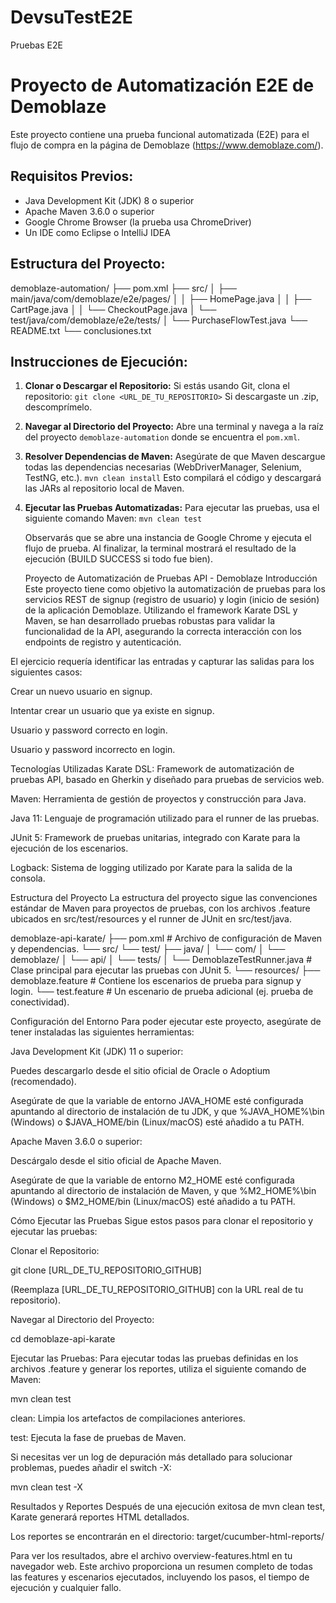 # DevsuTestE2E
Pruebas E2E

# Proyecto de Automatización E2E de Demoblaze

Este proyecto contiene una prueba funcional automatizada (E2E) para el flujo de compra en la página de Demoblaze (https://www.demoblaze.com/).

## Requisitos Previos:
* Java Development Kit (JDK) 8 o superior
* Apache Maven 3.6.0 o superior 
* Google Chrome Browser (la prueba usa ChromeDriver)
* Un IDE como Eclipse o IntelliJ IDEA 

## Estructura del Proyecto:
demoblaze-automation/
├── pom.xml
├── src/
│   ├── main/java/com/demoblaze/e2e/pages/
│   │   ├── HomePage.java
│   │   ├── CartPage.java
│   │   └── CheckoutPage.java
│   └── test/java/com/demoblaze/e2e/tests/
│       └── PurchaseFlowTest.java
└── README.txt
└── conclusiones.txt

## Instrucciones de Ejecución:

1.  **Clonar o Descargar el Repositorio:**
    Si estás usando Git, clona el repositorio:
    `git clone <URL_DE_TU_REPOSITORIO>`
    Si descargaste un .zip, descomprímelo.

2.  **Navegar al Directorio del Proyecto:**
    Abre una terminal y navega a la raíz del proyecto `demoblaze-automation` donde se encuentra el `pom.xml`.

3.  **Resolver Dependencias de Maven:**
    Asegúrate de que Maven descargue todas las dependencias necesarias (WebDriverManager, Selenium, TestNG, etc.).
    `mvn clean install`
    Esto compilará el código y descargará las JARs al repositorio local de Maven.

4.  **Ejecutar las Pruebas Automatizadas:**
    Para ejecutar las pruebas, usa el siguiente comando Maven:
    `mvn clean test`

    Observarás que se abre una instancia de Google Chrome y ejecuta el flujo de prueba. Al finalizar, la terminal mostrará el resultado de la ejecución (BUILD SUCCESS si todo fue bien).




    Proyecto de Automatización de Pruebas API - Demoblaze
Introducción
Este proyecto tiene como objetivo la automatización de pruebas para los servicios REST de signup (registro de usuario) y login (inicio de sesión) de la aplicación Demoblaze. Utilizando el framework Karate DSL y Maven, se han desarrollado pruebas robustas para validar la funcionalidad de la API, asegurando la correcta interacción con los endpoints de registro y autenticación.

El ejercicio requería identificar las entradas y capturar las salidas para los siguientes casos:

Crear un nuevo usuario en signup.

Intentar crear un usuario que ya existe en signup.

Usuario y password correcto en login.

Usuario y password incorrecto en login.

Tecnologías Utilizadas
Karate DSL: Framework de automatización de pruebas API, basado en Gherkin y diseñado para pruebas de servicios web.

Maven: Herramienta de gestión de proyectos y construcción para Java.

Java 11: Lenguaje de programación utilizado para el runner de las pruebas.

JUnit 5: Framework de pruebas unitarias, integrado con Karate para la ejecución de los escenarios.

Logback: Sistema de logging utilizado por Karate para la salida de la consola.

Estructura del Proyecto
La estructura del proyecto sigue las convenciones estándar de Maven para proyectos de pruebas, con los archivos .feature ubicados en src/test/resources y el runner de JUnit en src/test/java.

demoblaze-api-karate/
├── pom.xml                     # Archivo de configuración de Maven y dependencias.
└── src/
    └── test/
        ├── java/
        │   └── com/
        │       └── demoblaze/
        │           └── api/
        │               └── tests/
        │                   └── DemoblazeTestRunner.java # Clase principal para ejecutar las pruebas con JUnit 5.
        └── resources/
            ├── demoblaze.feature   # Contiene los escenarios de prueba para signup y login.
            └── test.feature        # Un escenario de prueba adicional (ej. prueba de conectividad).

Configuración del Entorno
Para poder ejecutar este proyecto, asegúrate de tener instaladas las siguientes herramientas:

Java Development Kit (JDK) 11 o superior:

Puedes descargarlo desde el sitio oficial de Oracle o Adoptium (recomendado).

Asegúrate de que la variable de entorno JAVA_HOME esté configurada apuntando al directorio de instalación de tu JDK, y que %JAVA_HOME%\bin (Windows) o $JAVA_HOME/bin (Linux/macOS) esté añadido a tu PATH.

Apache Maven 3.6.0 o superior:

Descárgalo desde el sitio oficial de Apache Maven.

Asegúrate de que la variable de entorno M2_HOME esté configurada apuntando al directorio de instalación de Maven, y que %M2_HOME%\bin (Windows) o $M2_HOME/bin (Linux/macOS) esté añadido a tu PATH.

Cómo Ejecutar las Pruebas
Sigue estos pasos para clonar el repositorio y ejecutar las pruebas:

Clonar el Repositorio:

git clone [URL_DE_TU_REPOSITORIO_GITHUB]

(Reemplaza [URL_DE_TU_REPOSITORIO_GITHUB] con la URL real de tu repositorio).

Navegar al Directorio del Proyecto:

cd demoblaze-api-karate

Ejecutar las Pruebas:
Para ejecutar todas las pruebas definidas en los archivos .feature y generar los reportes, utiliza el siguiente comando de Maven:

mvn clean test

clean: Limpia los artefactos de compilaciones anteriores.

test: Ejecuta la fase de pruebas de Maven.

Si necesitas ver un log de depuración más detallado para solucionar problemas, puedes añadir el switch -X:

mvn clean test -X

Resultados y Reportes
Después de una ejecución exitosa de mvn clean test, Karate generará reportes HTML detallados.

Los reportes se encontrarán en el directorio:
target/cucumber-html-reports/

Para ver los resultados, abre el archivo overview-features.html en tu navegador web. Este archivo proporciona un resumen completo de todas las features y escenarios ejecutados, incluyendo los pasos, el tiempo de ejecución y cualquier fallo.
